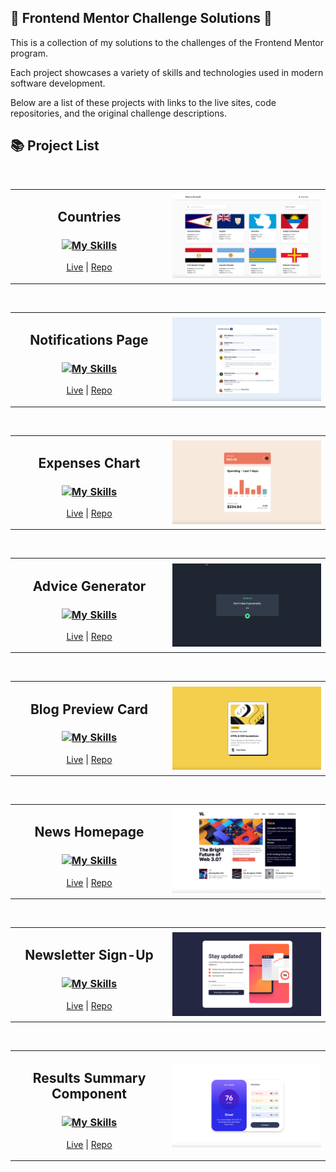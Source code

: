 ## 🎨 Frontend Mentor Challenge Solutions 🎨

This is a collection of my solutions to the challenges of the Frontend Mentor program.

Each project showcases a variety of skills and technologies used in modern software development.

Below are a list of these projects with links to the live sites, code repositories, and the original challenge descriptions.

## 📚 Project List

<br>

<!-- Countries -->
<table align="center"><tr>
<td width="50%">
  <h2 align="center">Countries</h2>
  <h3 align="center">
  <a href="https://skillicons.dev">
    <img src="https://skillicons.dev/icons?i=nextjs,tailwind,ts" alt="My Skills">
  </a>
</h3>
  <p align="center">
    <a href="https://countries.adamrichardturner.dev" target="_blank">Live</a> | <a href="https://github.com/adamrichardturner/countries" target="_blank">Repo</a>
  </p>
</td>
<td width="50%">
  <picture>
    <a href="https://countries.adamrichardturner.dev" target="_blank">
      <img alt="Countries Preview" src="https://raw.githubusercontent.com/adamrichardturner/countries/main/screenshot.png" align="center">
    </a>
  </picture>
</td>
</tr></table>

<br>

<!-- Notifications Page -->
<table align="center"><tr>
<td width="50%">
  <h2 align="center">Notifications Page</h2>
  <h3 align="center">
  <a href="https://skillicons.dev">
    <img src="https://skillicons.dev/icons?i=nextjs,tailwind,ts" alt="My Skills">
  </a>
</h3>
  <p align="center">
    <a href="https://notifications.adamrichardturner.dev" target="_blank">Live</a> | <a href="https://github.com/adamrichardturner/notifications-page" target="_blank">Repo</a>
  </p>
</td>
<td width="50%">
  <picture>
    <a href="https://notifications.adamrichardturner.dev" target="_blank">
      <img alt="Notifications Page Preview" src="https://raw.githubusercontent.com/adamrichardturner/notifications-page/main/screenshot.png" align="center">
    </a>
  </picture>
</td>
</tr></table>
<br>

<!-- Expenses Chart -->
<table align="center"><tr>
<td width="50%">
  <h2 align="center">Expenses Chart</h2>
  <h3 align="center">
  <a href="https://skillicons.dev">
    <img src="https://skillicons.dev/icons?i=nextjs,tailwind,ts" alt="My Skills">
  </a>
</h3>
  <p align="center">
    <a href="https://expenses.adamrichardturner.dev" target="_blank">Live</a> | <a href="https://github.com/adamrichardturner/expenses-chart" target="_blank">Repo</a>
  </p>
</td>
<td width="50%">
  <picture>
    <a href="https://expenses.adamrichardturner.dev" target="_blank">
      <img alt="Expenses Chart Preview" src="https://raw.githubusercontent.com/adamrichardturner/expenses-chart/main/screenshot.png" align="center">
    </a>
  </picture>
</td>
</tr></table>
<br>

<!-- Advice Generator -->
<table align="center"><tr>
<td width="50%">
  <h2 align="center">Advice Generator</h2>
  <h3 align="center">
  <a href="https://skillicons.dev">
    <img src="https://skillicons.dev/icons?i=nextjs,tailwind,ts" alt="My Skills">
  </a>
</h3>
  <p align="center">
    <a href="https://advice.adamrichardturner.dev" target="_blank">Live</a> | <a href="https://github.com/adamrichardturner/advice-generator" target="_blank">Repo</a>
  </p>
</td>
<td width="50%">
  <picture>
    <a href="https://advice.adamrichardturner.dev" target="_blank">
      <img alt="Advice Generator Preview" src="https://raw.githubusercontent.com/adamrichardturner/advice-generator/main/screenshot.png" align="center">
    </a>
  </picture>
</td>
</tr></table>

<br>

<!-- Blog Preview Card -->
<table align="center"><tr>
<td width="50%">
  <h2 align="center">Blog Preview Card</h2>
  <h3 align="center">
  <a href="https://skillicons.dev">
    <img src="https://skillicons.dev/icons?i=html,tailwind" alt="My Skills">
  </a>
</h3>
  <p align="center">
    <a href="https://blogcard.adamrichardturner.dev" target="_blank">Live</a> | <a href="https://github.com/adamrichardturner/blog-preview-card" target="_blank">Repo</a>
  </p>
</td>
<td width="50%">
  <picture>
    <a href="https://blogcard.adamrichardturner.dev" target="_blank">
      <img alt="Blog Preview Card Preview" src="https://raw.githubusercontent.com/adamrichardturner/blog-preview-card/main/screenshot.png" align="center">
    </a>
  </picture>
</td>
</tr></table>

<br>

<!-- News Homepage -->
<table align="center"><tr>
<td width="50%">
  <h2 align="center">News Homepage</h2>
  <h3 align="center">
  <a href="https://skillicons.dev">
    <img src="https://skillicons.dev/icons?i=nextjs,tailwind,ts" alt="My Skills">
  </a>
</h3>
  <p align="center">
    <a href="https://news.adamrichardturner.dev" target="_blank">Live</a> | <a href="https://github.com/adamrichardturner/news-homepage" target="_blank">Repo</a>
  </p>
</td>
<td width="50%">
  <picture>
    <a href="https://news.adamrichardturner.dev" target="_blank">
      <img alt="News Homepage Preview" src="https://raw.githubusercontent.com/adamrichardturner/news-homepage/main/screenshot.png" align="center">
    </a>
  </picture>
</td>
</tr></table>
<br>

<!-- Newsletter Sign-Up -->
<table align="center"><tr>
<td width="50%">
  <h2 align="center">Newsletter Sign-Up</h2>
  <h3 align="center">
  <a href="https://skillicons.dev">
    <img src="https://skillicons.dev/icons?i=html,js,sass" alt="My Skills">
  </a>
</h3>
  <p align="center">
    <a href="https://newsletter.adamrichardturner.dev" target="_blank">Live</a> | <a href="https://github.com/adamrichardturner/newsletter-sign-up" target="_blank">Repo</a>
  </p>
</td>
<td width="50%">
  <picture>
    <a href="https://newsletter.adamrichardturner.dev" target="_blank">
      <img alt="Newsletter Sign-Up Preview" src="https://raw.githubusercontent.com/adamrichardturner/newsletter-sign-up/main/screenshot.png" align="center">
    </a>
  </picture>
</td>
</tr></table>
<br>

<!-- Results Summary Component -->
<table align="center"><tr>
<td width="50%">
  <h2 align="center">Results Summary Component</h2>
  <h3 align="center">
  <a href="https://skillicons.dev">
    <img src="https://skillicons.dev/icons?i=html,js,sass" alt="My Skills">
  </a>
</h3>
  <p align="center">
    <a href="https://summary.adamrichardturner.dev" target="_blank">Live</a> | <a href="https://github.com/adamrichardturner/results-summary-component" target="_blank">Repo</a>
  </p>
</td>
<td width="50%">
  <picture>
    <a href="https://summary.adamrichardturner.dev" target="_blank">
      <img alt="Results Summary Component Preview" src="https://raw.githubusercontent.com/adamrichardturner/results-summary-component/main/screenshot.png" align="center">
    </a>
  </picture>
</td>
</tr></table>
<br>
